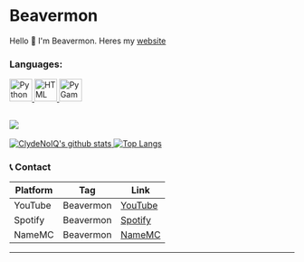 # Beavermon
Hello 👋 I'm Beavermon. Heres my [website](https://www.youtube.com/watch?v=xvFZjo5PgG0)

<h3 align="left">Languages:</h3>
<a href="https://www.python.org" target="_blank"> <img src="https://o.remove.bg/downloads/0db7966e-2fe0-47c9-8009-a03b8a1647b4/image-removebg-preview.png" alt="Python" width="40" height="40"/> <a href="https://html.com" target="-blank"> <img src="https://o.remove.bg/downloads/8e154eeb-b481-4658-96d2-10b200ed1ef9/image-removebg-preview.png" alt="HTML" width="40" height="40"/> <a href="https://www.pygame.org/news" target="_blank"> <img src="https://o.remove.bg/downloads/5e7194af-f176-44d0-9bb5-1dc080ad2722/image-removebg-preview.png" alt="PyGame" width="40" height="40"/>

<br>

![](https://komarev.com/ghpvc/?username=Beqavermon&color=blue)
---
![ClydeNoIQ's github stats](https://github-readme-stats.vercel.app/api/?username=Beavermon&show_icons=true&hide_border=true&theme=algolia&count_private=true)
[![Top Langs](https://github-readme-stats.vercel.app/api/top-langs/?username=Beavermon&show_icons=true&hide_border=true&theme=algolia&count_private=true)](https://github.com/ClydeplayzYT590)

### 📞 Contact
| Platform | Tag | Link |
|-------|-------------|------|
| YouTube | Beavermon | [YouTube](https://www.youtube.com/@beavermon/videos) | 
| Spotify | Beavermon | [Spotify](https://open.spotify.com/user/6kv8sgjqq9qlis6j1gdtfc7hf)
| NameMC | Beavermon | [NameMC](https://namemc.com/profile/BeaverMon.1)
****
<!--
